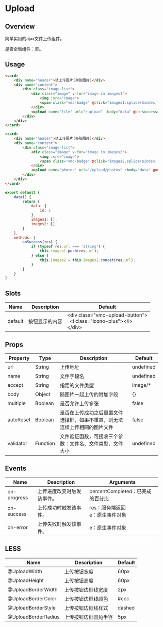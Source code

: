 # Upload

## Overview

简单实用的ajax文件上传组件。

是否全局组件：否。

## Usage

```html
<card>
    <div name="header">请上传图片(单张图片)</div>
    <div name="content">
        <div class="image-list">
            <div class="image" v-for="image in images1">
                <img :src="image">
                <span class="vmc-badge" @click="images1.splice($index, 1)">x</span>
            </div>
            <upload name="file" url="/upload" :body="data" @on-success="onSuccess" auto-reset></upload>
        </div>
    </div>
</card>

<card>
    <div name="header">请上传图片(多张图片)</div>
    <div name="content">
        <div class="image-list">
            <div class="image" v-for="image in images2">
                <img :src="image">
                <span class="vmc-badge" @click="images2.splice($index, 1)">x</span>
            </div>
            <upload name="photos" url="/upload/photos" :body="data" @on-success="onSuccess" multiple></upload>
        </div>
    </div>
</card>
```

```javascript
export default {
    data() {
        return {
            data: {
                id: 1
            },
            images1: [],
            images2: []
        }
    },
    methods: {
        onSuccess(res) {
            if (typeof res.url === 'string') {
                this.images1.push(res.url);
            } else {
                this.images2 = this.images2.concat(res.url);
            }
        }
    }
}
```

## Slots

| Name | Description | Default |
| ----- | ----- | ----- |
| default | 按钮显示的内容 | &lt;div class="vmc-upload-button"&gt; <br> &nbsp;&nbsp;&lt;i class="icono-plus"&gt;&lt;/i&gt; <br> &lt;/div&gt; |

## Props

| Property | Type | Description | Default |
| ----- | ----- | ----- | ----- |
| url | String | 上传地址 | undefined |
| name | String | 文件字段名 | undefined |
| accept | String | 指定的文件类型 | image/* |
| body | Object | 随图片一起上传的附加字段 | {} |
| multiple | Boolean | 是否允许上传多张 | false |
| autoReset | Boolean | 是否在上传成功之后重置文件选择框，如果不重置，则无法连续上传相同的图片文件 | false |
| validator | Function | 文件验证函数，可接收三个参数：文件名、文件类型、文件大小 | undefined |

## Events

| Name | Description | Arguments |
| ----- | ----- | ----- |
| on-progress | 上传进度改变时触发该事件。 | percentCompleted：已完成的百分比 |
| on-success | 上传成功时触发该事件。 | res：服务端返回<br>e：原生事件对象 |
| on-error | 上传失败时触发该事件。 | e：原生事件对象 |

## LESS

| Name | Description | Default |
| ----- | ----- | ----- |
| @UploadWidth | 上传按钮宽度 | 60px |
| @UploadHeight | 上传按钮高度 | 60px |
| @UploadBorderWidth | 上传按钮边框线宽度 | 2px |
| @UploadBorderColor | 上传按钮边框线颜色 | \#ccc |
| @UploadBorderStyle | 上传按钮边框线样式 | dashed |
| @UploadBorderRadius | 上传按钮边框圆角半径 | 5px |
